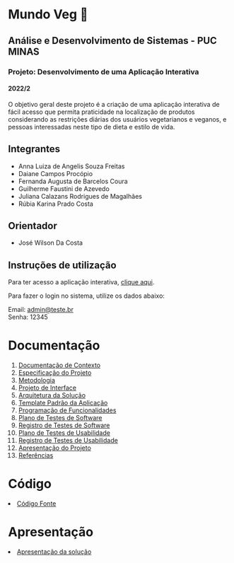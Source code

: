 # Mundo Veg :green_apple:

## Análise e Desenvolvimento de Sistemas - PUC MINAS

### Projeto: Desenvolvimento de uma Aplicação Interativa

#### 2022/2

O objetivo geral deste projeto é a criação de uma aplicação interativa de fácil acesso que permita praticidade na localização de produtos considerando as restrições diárias dos usuários vegetarianos e veganos, e pessoas interessadas neste tipo de dieta e estilo de vida.

## Integrantes

* Anna Luiza de Angelis Souza Freitas
* Daiane Campos Procópio
* Fernanda Augusta de Barcelos Coura
* Guilherme Faustini de Azevedo
* Juliana Calazans Rodrigues de Magalhães
* Rúbia Karina Prado Costa

## Orientador

* José Wilson Da Costa

## Instruções de utilização

Para ter acesso a aplicação interativa, <a href="http://daianecampos-001-site1.itempurl.com/">clique aqui</a>.

Para fazer o login no sistema, utilize os dados abaixo:

Email: admin@teste.br
<br>
Senha: 12345

# Documentação

<ol>
<li><a href="docs/01-Documentação de Contexto.md"> Documentação de Contexto</a></li>
<li><a href="docs/02-Especificação do Projeto.md"> Especificação do Projeto</a></li>
<li><a href="docs/03-Metodologia.md"> Metodologia</a></li>
<li><a href="docs/04-Projeto de Interface.md"> Projeto de Interface</a></li>
<li><a href="docs/05-Arquitetura da Solução.md"> Arquitetura da Solução</a></li>
<li><a href="docs/06-Template Padrão da Aplicação.md"> Template Padrão da Aplicação</a></li>
<li><a href="docs/07-Programação de Funcionalidades.md"> Programação de Funcionalidades</a></li>
<li><a href="docs/08-Plano de Testes de Software.md"> Plano de Testes de Software</a></li>
<li><a href="docs/09-Registro de Testes de Software.md"> Registro de Testes de Software</a></li>
<li><a href="docs/10-Plano de Testes de Usabilidade.md"> Plano de Testes de Usabilidade</a></li>
<li><a href="docs/11-Registro de Testes de Usabilidade.md"> Registro de Testes de Usabilidade</a></li>
<li><a href="docs/12-Apresentação do Projeto.md"> Apresentação do Projeto</a></li>
<li><a href="docs/13-Referências.md"> Referências</a></li>
</ol>

# Código

<li><a href="src/README.md"> Código Fonte</a></li>

# Apresentação

<li><a href="presentation/README.md"> Apresentação da solução</a></li>
